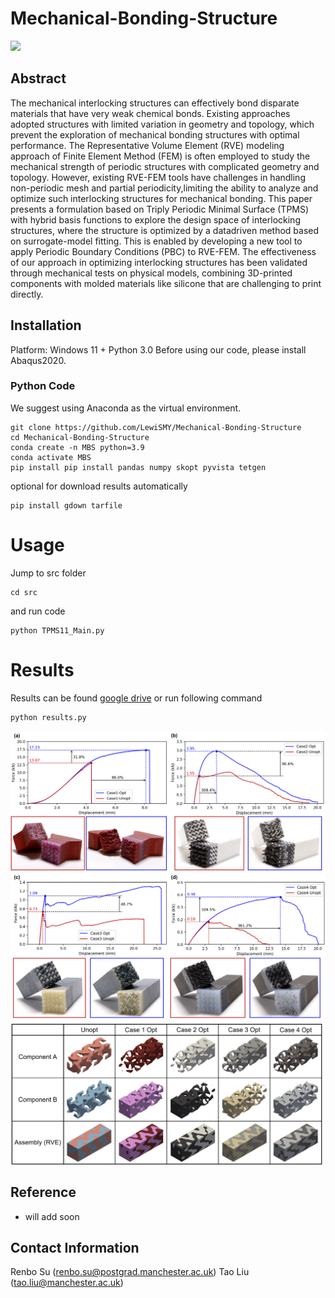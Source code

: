 # Mechanical-Bonding-Structure

![](DataSet/figures/teaser.jpg)

## Abstract
The mechanical interlocking structures can effectively bond disparate materials that have very weak chemical bonds. Existing approaches adopted structures with limited variation in geometry and topology, which prevent the exploration of mechanical bonding structures with optimal performance. The Representative Volume Element (RVE) modeling approach of Finite Element Method (FEM) is often employed to study the mechanical strength of periodic structures with complicated geometry and topology. However, existing RVE-FEM tools have challenges in handling non-periodic mesh and partial periodicity,limiting the ability to analyze and optimize such interlocking structures for mechanical bonding. This paper presents a formulation based on Triply Periodic Minimal Surface (TPMS) with hybrid basis functions to explore the design space of interlocking structures, where the structure is optimized by a datadriven method based on surrogate-model fitting. This is enabled by developing a new tool to apply Periodic Boundary Conditions (PBC) to RVE-FEM. The effectiveness of our approach in optimizing interlocking structures has been validated through mechanical tests on physical models, combining 3D-printed components with molded materials like silicone that are challenging to print directly.
## Installation
Platform: Windows 11 + Python 3.0
Before using our code, please install Abaqus2020.

### Python Code
We suggest using Anaconda as the virtual environment.
```
git clone https://github.com/LewiSMY/Mechanical-Bonding-Structure
cd Mechanical-Bonding-Structure
conda create -n MBS python=3.9
conda activate MBS
pip install pip install pandas numpy skopt pyvista tetgen 
```

optional for download results automatically
```
pip install gdown tarfile 
```

# Usage
Jump to src folder
```
cd src
```
and run code
```
python TPMS11_Main.py
```

# Results
Results can be found [google drive](https://drive.google.com/drive/folders/14tUD6OP2ZKzp_M64qTQty5Ov2nFCco_v?usp=drive_link) or run following command
```
python results.py
```

![](DataSet/figures/ExpRes1.jpg)
![](DataSet/figures/OptRes.jpg)

## Reference
+ will add soon

## Contact Information
Renbo Su     (renbo.su@postgrad.manchester.ac.uk)
Tao Liu      (tao.liu@manchester.ac.uk)

